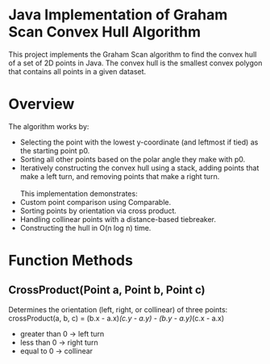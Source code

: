 # Java Implementation of Graham Scan Convex Hull Algorithm
This project implements the Graham Scan algorithm to find the convex hull of a set of 2D points in Java.
The convex hull is the smallest convex polygon that contains all points in a given dataset.

# Overview
The algorithm works by:
- Selecting the point with the lowest y-coordinate (and leftmost if tied) as the starting point p0.
- Sorting all other points based on the polar angle they make with p0.
- Iteratively constructing the convex hull using a stack, adding points that make a left turn, and removing points that make a right turn.
<br><br>This implementation demonstrates:
- Custom point comparison using Comparable.
- Sorting points by orientation via cross product.
- Handling collinear points with a distance-based tiebreaker.
- Constructing the hull in O(n log n) time.

# Function Methods
## CrossProduct(Point a, Point b, Point c)
Determines the orientation (left, right, or collinear) of three points:<br>
  crossProduct(a, b, c) = (b.x - a.x)*(c.y - a.y) - (b.y - a.y)*(c.x - a.x)
- greater than 0 -> left turn
- less than 0 -> right turn
- equal to 0 -> collinear
